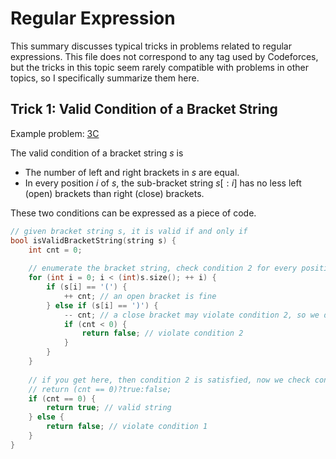 # Regular Expression

This summary discusses typical tricks in problems related to regular expressions. This file does not correspond to any tag used by Codeforces, but the tricks in this topic seem rarely compatible with problems in other topics, so I specifically summarize them here.

## Trick 1: Valid Condition of a Bracket String

Example problem: [3C](https://codeforces.com/problemset/problem/3/D)

The valid condition of a bracket string $s$ is

- The number of left and right brackets in $s$ are equal.
- In every position $i$ of $s$, the sub-bracket string $s[:i]$ has no less left (open) brackets than right (close) brackets.

These two conditions can be expressed as a piece of code.

```c++
// given bracket string s, it is valid if and only if
bool isValidBracketString(string s) {
    int cnt = 0;
    
    // enumerate the bracket string, check condition 2 for every position
    for (int i = 0; i < (int)s.size(); ++ i) {
        if (s[i] == '(') {
            ++ cnt; // an open bracket is fine
        } else if (s[i] == ')') {
            -- cnt; // a close bracket may violate condition 2, so we do some test
            if (cnt < 0) {
                return false; // violate condition 2
            }
        }
    }
    
    // if you get here, then condition 2 is satisfied, now we check condition 1
    // return (cnt == 0)?true:false;
    if (cnt == 0) {
        return true; // valid string 
    } else {
        return false; // violate condition 1
    }
}
```
